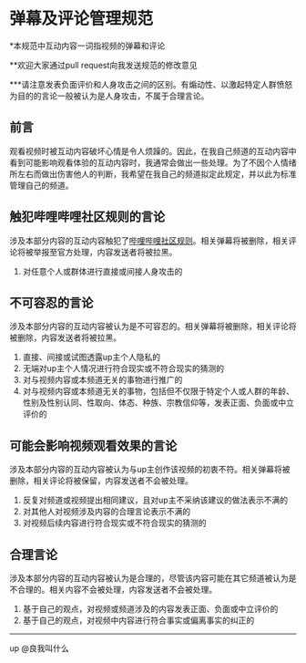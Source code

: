 # 弹幕及评论管理规范

\*本规范中互动内容一词指视频的弹幕和评论

\**欢迎大家通过pull request向我发送规范的修改意见

\***请注意发表负面评价和人身攻击之间的区别。有煽动性、以激起特定人群愤怒为目的的言论一般被认为是人身攻击，不属于合理言论。

## 前言

观看视频时被互动内容破坏心情是令人烦躁的。因此，在我自己频道的互动内容中看到可能影响观看体验的互动内容时，我通常会做出一些处理。为了不因个人情绪所左右而做出伤害他人的判断，我希望在我自己的频道拟定此规定，并以此为标准管理自己的频道。

## 触犯哔哩哔哩社区规则的言论

涉及本部分内容的互动内容触犯了[哔哩哔哩社区规则](https://www.bilibili.com/blackboard/blackroom.html)。相关弹幕将被删除，相关评论将被举报至官方处理，内容发送者将被拉黑。

1. 对任意个人或群体进行直接或间接人身攻击的

## 不可容忍的言论

涉及本部分内容的互动内容被认为是不可容忍的。相关弹幕将被删除，相关评论将被删除，内容发送者将被拉黑。

1. 直接、间接或试图透露up主个人隐私的
2. 无端对up主个人情况进行符合现实或不符合现实的猜测的
3. 对与视频内容或本频道无关的事物进行推广的
1. 对与视频内容或本频道无关的事物，包括但不仅限于特定个人或人群的年龄、性别及性别认同、性取向、体态、种族、宗教信仰等，发表正面、负面或中立评价的

## 可能会影响视频观看效果的言论

涉及本部分内容的互动内容被认为与up主创作该视频的初衷不符。相关弹幕将被删除，相关评论将被保留，内容发送者不会被处理。

1. 反复对频道或视频提出相同建议，且对up主不采纳该建议的做法表示不满的
2. 对其他人对视频涉及内容的合理言论表示不满的
3. 对视频后续内容进行符合现实或不符合现实的猜测的

## 合理言论

涉及本部分内容的互动内容被认为是合理的，尽管该内容可能在其它频道被认为是不合理的。相关内容不会被处理，内容发送者不会被处理。

1. 基于自己的观点，对视频或频道涉及的内容发表正面、负面或中立评价的
2. 基于自己的观点，对视频中内容进行符合事实或偏离事实的纠正的

---

up @良我叫什么
